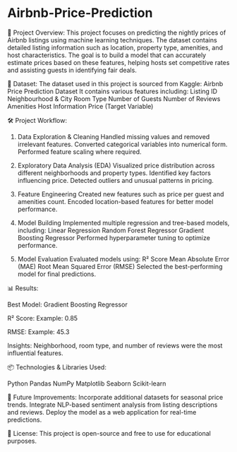 # Airbnb-Price-Prediction
📌 Project Overview:
This project focuses on predicting the nightly prices of Airbnb listings using machine learning techniques. The dataset contains detailed listing information such as location, property type, amenities, and host characteristics. The goal is to build a model that can accurately estimate prices based on these features, helping hosts set competitive rates and assisting guests in identifying fair deals.

📂 Dataset:
The dataset used in this project is sourced from Kaggle:
Airbnb Price Prediction Dataset
It contains various features including:
Listing ID
Neighbourhood & City
Room Type
Number of Guests
Number of Reviews
Amenities
Host Information
Price (Target Variable)

🛠️ Project Workflow:
1. Data Exploration & Cleaning
Handled missing values and removed irrelevant features.
Converted categorical variables into numerical form.
Performed feature scaling where required.

2. Exploratory Data Analysis (EDA)
Visualized price distribution across different neighborhoods and property types.
Identified key factors influencing price.
Detected outliers and unusual patterns in pricing.

3. Feature Engineering
Created new features such as price per guest and amenities count.
Encoded location-based features for better model performance.

4. Model Building
Implemented multiple regression and tree-based models, including:
Linear Regression
Random Forest Regressor
Gradient Boosting Regressor
Performed hyperparameter tuning to optimize performance.

5. Model Evaluation
Evaluated models using:
R² Score
Mean Absolute Error (MAE)
Root Mean Squared Error (RMSE)
Selected the best-performing model for final predictions.

📊 Results:

Best Model: Gradient Boosting Regressor

R² Score: Example: 0.85

RMSE: Example: 45.3

Insights: Neighborhood, room type, and number of reviews were the most influential features.

📦 Technologies & Libraries Used:

Python
Pandas
NumPy
Matplotlib
Seaborn
Scikit-learn

🚀 Future Improvements:
Incorporate additional datasets for seasonal price trends.
Integrate NLP-based sentiment analysis from listing descriptions and reviews.
Deploy the model as a web application for real-time predictions.

📜 License:
This project is open-source and free to use for educational purposes.
